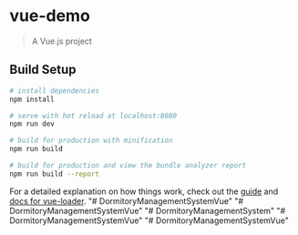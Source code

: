 # vue-demo

> A Vue.js project

## Build Setup

``` bash
# install dependencies
npm install

# serve with hot reload at localhost:8080
npm run dev

# build for production with minification
npm run build

# build for production and view the bundle analyzer report
npm run build --report
```

For a detailed explanation on how things work, check out the [guide](http://vuejs-templates.github.io/webpack/) and [docs for vue-loader](http://vuejs.github.io/vue-loader).
"# DormitoryManagementSystemVue" 
"# DormitoryManagementSystemVue" 
"# DormitoryManagementSystem" 
"# DormitoryManagementSystemVue" 
"# DormitoryManagementSystemVue" 
